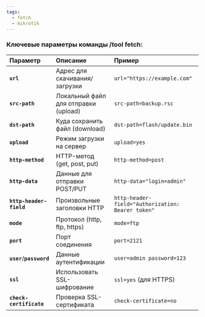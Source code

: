 ```yaml
---
tags:
  - fetch
  - mikrotik
---
```


### Ключевые параметры команды /tool fetch:

| Параметр | Описание | Пример |
| :--- | :--- | :--- |
| **`url`** | Адрес для скачивания/загрузки | `url="https://example.com"` |
| **`src-path`** | Локальный файл для отправки (upload) | `src-path=backup.rsc` |
| **`dst-path`** | Куда сохранить файл (download) | `dst-path=flash/update.bin` |
| **`upload`** | Режим загрузки на сервер | `upload=yes` |
| **`http-method`** | HTTP-метод (get, post, put) | `http-method=post` |
| **`http-data`** | Данные для отправки POST/PUT | `http-data="login=admin"` |
| **`http-header-field`** | Произвольные заголовки HTTP | `http-header-field="Authorization: Bearer token"` |
| **`mode`** | Протокол (http, ftp, https) | `mode=ftp` |
| **`port`** | Порт соединения | `port=2121` |
| **`user`**/**`password`** | Данные аутентификации | `user=admin password=123` |
| **`ssl`** | Использовать SSL-шифрование | `ssl=yes` (для HTTPS) |
| **`check-certificate`** | Проверка SSL-сертификата | `check-certificate=no` |